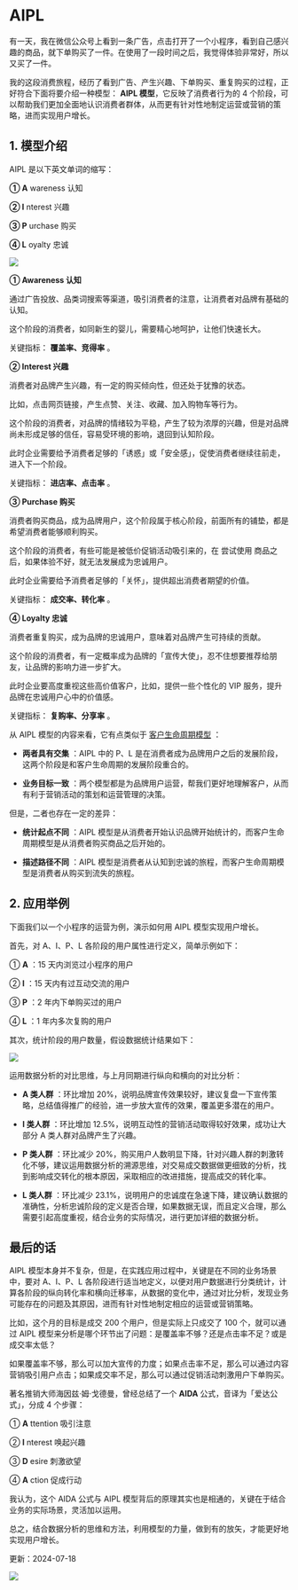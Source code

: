 # AIPL

有一天，我在微信公众号上看到一条广告，点击打开了一个小程序，看到自己感兴趣的商品，就下单购买了一件。在使用了一段时间之后，我觉得体验非常好，所以又买了一件。

我的这段消费旅程，经历了看到广告、产生兴趣、下单购买、重复购买的过程，正好符合下面将要介绍一种模型： **AIPL 模型**，它反映了消费者行为的 4 个阶段，可以帮助我们更加全面地认识消费者群体，从而更有针对性地制定运营或营销的策略，进而实现用户增长。

## **1. 模型介绍**

AIPL 是以下英文单词的缩写：

**① A** wareness 认知

**② I** nterest 兴趣

**③ P** urchase 购买

**④ L** oyalty 忠诚

![](https://mmbiz.qpic.cn/mmbiz_png/giaycic3UNwo25HFY3mgKhrRQnAk0EicautuOfETnHBkTRy4dx9Hh9NddIaDuj8q8icia2Wgt2hLmjrIaPo4bq5yzicg/640?wx_fmt=png)

**① Awareness 认知**

通过广告投放、品类词搜索等渠道，吸引消费者的注意，让消费者对品牌有基础的认知。

这个阶段的消费者，如同新生的婴儿，需要精心地呵护，让他们快速长大。

关键指标： **覆盖率、竞得率** 。

**② Interest 兴趣**

消费者对品牌产生兴趣，有一定的购买倾向性，但还处于犹豫的状态。

比如，点击网页链接，产生点赞、关注、收藏、加入购物车等行为。

这个阶段的消费者，对品牌的情绪较为平稳，产生了较为浓厚的兴趣，但是对品牌尚未形成足够的信任，容易受环境的影响，退回到认知阶段。

此时企业需要给予消费者足够的「诱惑」或「安全感」，促使消费者继续往前走，进入下一个阶段。

关键指标： **进店率、点击率** 。

**③ Purchase 购买**

消费者购买商品，成为品牌用户，这个阶段属于核心阶段，前面所有的铺垫，都是希望消费者能够顺利购买。

这个阶段的消费者，有些可能是被低价促销活动吸引来的，在  尝试使用  商品之后，如果体验不好，就无法发展成为忠诚用户。

此时企业需要给予消费者足够的「关怀」，提供超出消费者期望的价值。

关键指标： **成交率、转化率** 。

**④ Loyalty 忠诚**

消费者重复购买，成为品牌的忠诚用户，意味着对品牌产生可持续的贡献。

这个阶段的消费者，有一定概率成为品牌的「宣传大使」，忍不住想要推荐给朋友，让品牌的影响力进一步扩大。

此时企业要高度重视这些高价值客户，比如，提供一些个性化的 VIP 服务，提升品牌在忠诚用户心中的价值感。

关键指标： **复购率、分享率** 。

从 AIPL 模型的内容来看，它有点类似于 [客户生命周期模型](http://mp.weixin.qq.com/s?__biz=MzA4ODE2OTIxMw==&mid=2653478327&idx=1&sn=4bd1bb87e2d06bf6089fb29ce6b80b8e&chksm=8bf23225bc85bb33634354100202657a9f6a416906e2e0d8895f2a1a5d8d3100bf15b8829e44&scene=21#wechat_redirect) ：

  * **两者具有交集** ：AIPL 中的 P、L 是在消费者成为品牌用户之后的发展阶段，这两个阶段是和客户生命周期的发展阶段重合的。

  * **业务目标一致** ：两个模型都是为品牌用户运营，帮我们更好地理解客户，从而有利于营销活动的策划和运营管理的决策。

但是，二者也存在一定的差异：

  * **统计起点不同** ：AIPL 模型是从消费者开始认识品牌开始统计的，而客户生命周期模型是从消费者购买商品之后开始的。

  * **描述路径不同** ：AIPL 模型是消费者从认知到忠诚的旅程，而客户生命周期模型是消费者从购买到流失的旅程。

## **2. 应用举例**

下面我们以一个小程序的运营为例，演示如何用 AIPL 模型实现用户增长。

首先，对 A、I、P、L 各阶段的用户属性进行定义，简单示例如下：

① **A** ：15 天内浏览过小程序的用户

② **I** ：15 天内有过互动交流的用户

③ **P** ：2 年内下单购买过的用户

④ **L** ：1 年内多次复购的用户

其次，统计阶段的用户数量，假设数据统计结果如下：

![](https://mmbiz.qpic.cn/mmbiz_png/giaycic3UNwo25HFY3mgKhrRQnAk0EicautHTsuhRcQQ8vdPHRaJUuo7UptqxvMBicOeib42EeASs3s0icpzpYCKfUxw/640?wx_fmt=png)

运用数据分析的对比思维，与上月同期进行纵向和横向的对比分析：

* **A 类人群** ：环比增加 20%，说明品牌宣传效果较好，建议复盘一下宣传策略，总结值得推广的经验，进一步放大宣传的效果，覆盖更多潜在的用户。

* **I 类人群** ：环比增加 12.5%，说明互动性的营销活动取得较好效果，成功让大部分 A 类人群对品牌产生了兴趣。

* **P 类人群** ：环比减少 20%，购买用户人数明显下降，针对兴趣人群的刺激转化不够，建议运用数据分析的溯源思维，对交易成交数据做更细致的分析，找到影响成交转化的根本原因，采取相应的改进措施，提高成交的转化率。

* **L 类人群** ：环比减少 23.1%，说明用户的忠诚度在急速下降，建议确认数据的准确性，分析忠诚阶段的定义是否合理，如果数据无误，而且定义合理，那么需要引起高度重视，结合业务的实际情况，进行更加详细的数据分析。


## **最后的话**

AIPL 模型本身并不复杂，但是，在实践应用过程中，关键是在不同的业务场景中，要对 A、I、P、L 各阶段进行适当地定义，以便对用户数据进行分类统计，计算各阶段的纵向转化率和横向迁移率，从数据的变化中，通过对比分析，发现业务可能存在的问题及其原因，进而有针对性地制定相应的运营或营销策略。

比如，这个月的目标是成交 200 个用户，但是实际上只成交了 100 个，就可以通过 AIPL 模型来分析是哪个环节出了问题：是覆盖率不够？还是点击率不足？或是成交率太低？

如果覆盖率不够，那么可以加大宣传的力度；如果点击率不足，那么可以通过内容营销吸引用户点击；如果成交率不足，那么可以通过促销活动刺激用户下单购买。

著名推销大师海因兹·姆·戈德曼，曾经总结了一个 **AIDA** 公式，音译为「爱达公式」，分成 4 个步骤：

① **A** ttention  吸引注意

② **I** nterest  唤起兴趣

③ **D** esire  刺激欲望

④ **A** ction  促成行动

我认为，这个 AIDA 公式与 AIPL 模型背后的原理其实也是相通的，关键在于结合业务的实际场景，灵活加以运用。

总之，结合数据分析的思维和方法，利用模型的力量，做到有的放矢，才能更好地实现用户增长。

更新：2024-07-18

![](https://visitor-badge.laobi.icu/badge?page_id=sjhfx.linji&left_text=PageViews&right_color=%2300589F)